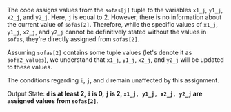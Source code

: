 The code assigns values from the `sofas[j]` tuple to the variables `x1_j`, `y1_j`, `x2_j`, and `y2_j`. Here, `j` is equal to 2. However, there is no information about the current value of `sofas[2]`. Therefore, while the specific values of `x1_j`, `y1_j`, `x2_j`, and `y2_j` cannot be definitively stated without the values in `sofas`, they're directly assigned from `sofas[2]`. 

Assuming `sofas[2]` contains some tuple values (let's denote it as `sofa2_values`), we understand that `x1_j`, `y1_j`, `x2_j`, and `y2_j` will be updated to these values.

The conditions regarding `i`, `j`, and `d` remain unaffected by this assignment.

Output State: **`d` is at least 2, `i` is 0, `j` is 2, `x1_j, y1_j, x2_j, y2_j` are assigned values from `sofas[2]`**.